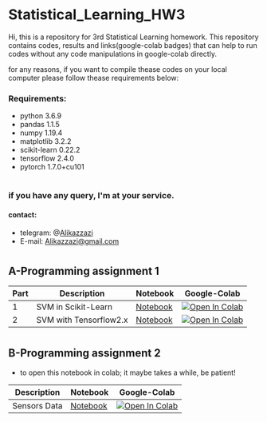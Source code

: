 # Statistical_Learning_HW3
Hi, this is a repository for 3rd Statistical Learning homework.
This repository contains codes, results and links(google-colab badges) that can help to run codes without any code manipulations in google-colab directly.

for any reasons, if you want to compile thease codes on your local computer please follow thease requirements below:
### Requirements:
- python 3.6.9
- pandas 1.1.5
- numpy 1.19.4
- matplotlib 3.2.2
- scikit-learn 0.22.2
- tensorflow 2.4.0
- pytorch 1.7.0+cu101
#

### if you have any query, I'm at your service.
####  contact:
- telegram: @[Alikazzazi](https://t.me/Alikazzazi "contact to me")
- E-mail: Alikazzazi@gmail.com
# 



## A-Programming assignment 1


|Part|Description|Notebook|Google-Colab|
|-----|------|-----|-----|
|1|SVM in Scikit-Learn|[Notebook](https://github.com/aghk73/Statistical_Learning_HW3/blob/master/SL_HW3_part1.ipynb) |[![Open In Colab](https://colab.research.google.com/assets/colab-badge.svg)](https://colab.research.google.com/github/aghk73/Statistical_Learning_HW3/blob/master/SL_HW3_part1.ipynb)
|2|SVM with Tensorflow2.x|[Notebook](https://github.com/aghk73/Statistical_Learning_HW3/blob/master/stat_HW3_tf_SVM.ipynb) |[![Open In Colab](https://colab.research.google.com/assets/colab-badge.svg)](https://colab.research.google.com/github/aghk73/Statistical_Learning_HW3/blob/master/stat_HW3_tf_SVM.ipynb)

#


## B-Programming assignment 2
- to open this notebook in colab; it maybe takes a while, be patient!


Description|Notebook|Google-Colab|
|------|-----|-----|
| Sensors Data|[Notebook](https://github.com/aghk73/Statistical_Learning_HW3/blob/master/stat_HW3_sensor_data.ipynb) |[![Open In Colab](https://colab.research.google.com/assets/colab-badge.svg)](https://colab.research.google.com/github/aghk73/Statistical_Learning_HW3/blob/master/stat_HW3_sensor_data.ipynb)

